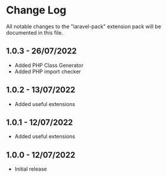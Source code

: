 # Change Log

All notable changes to the "laravel-pack" extension pack will be documented in this file.

## 1.0.3 - 26/07/2022
 - Added PHP Class Generator
 - Added PHP import checker

## 1.0.2 - 13/07/2022

- Added useful extensions

## 1.0.1 - 12/07/2022

- Added useful extensions

## 1.0.0 - 12/07/2022

- Initial release
